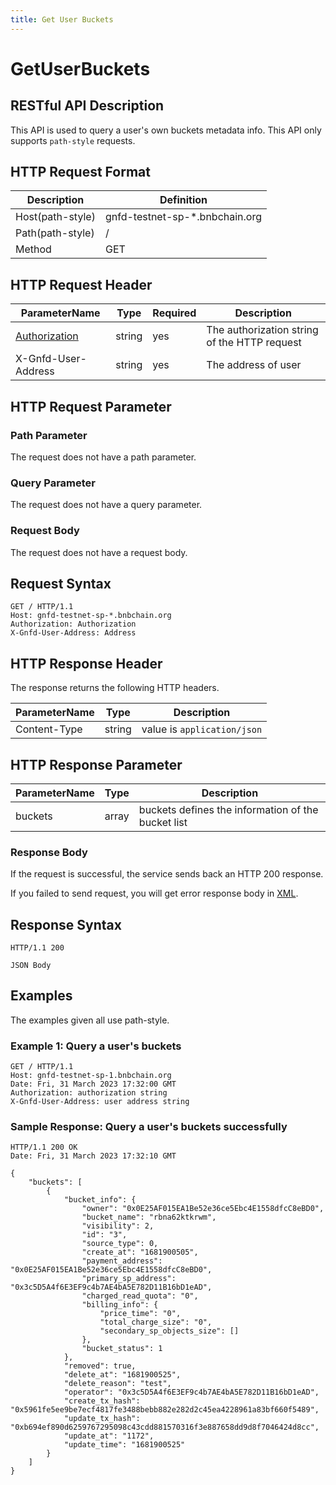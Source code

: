```yaml
---
title: Get User Buckets
---
```


# GetUserBuckets

## RESTful API Description

This API is used to query a user's own buckets metadata info. This API only supports `path-style` requests.

## HTTP Request Format

| Description      | Definition                     |
|------------------|--------------------------------|
| Host(path-style) | gnfd-testnet-sp-*.bnbchain.org |
| Path(path-style) | /                              |
| Method           | GET                            |

## HTTP Request Header

| ParameterName                                                      | Type   | Required | Description                                  |
|--------------------------------------------------------------------|--------|----------|----------------------------------------------|
| [Authorization](./referenece/gnfd_headers.md#authorization-header) | string | yes      | The authorization string of the HTTP request |
| X-Gnfd-User-Address                                                | string | yes      | The address of user                          |

## HTTP Request Parameter

### Path Parameter

The request does not have a path parameter.

### Query Parameter

The request does not have a query parameter.

### Request Body

The request does not have a request body.

## Request Syntax

```HTTP
GET / HTTP/1.1
Host: gnfd-testnet-sp-*.bnbchain.org
Authorization: Authorization
X-Gnfd-User-Address: Address
```

## HTTP Response Header

The response returns the following HTTP headers.

| ParameterName | Type   | Description                 |
|---------------|--------|-----------------------------|
| Content-Type  | string | value is `application/json` |

## HTTP Response Parameter

| ParameterName           | Type     | Description                                        |
|-------------------------|----------|----------------------------------------------------|
| buckets                 | array    | buckets defines the information of the bucket list |

### Response Body

If the request is successful, the service sends back an HTTP 200 response.

If you failed to send request, you will get error response body in [XML](./sp_response.md#sp-error-response).

## Response Syntax

```HTTP
HTTP/1.1 200

JSON Body
```

## Examples

The examples given all use path-style.

### Example 1: Query a user's buckets

```HTTP
GET / HTTP/1.1
Host: gnfd-testnet-sp-1.bnbchain.org
Date: Fri, 31 March 2023 17:32:00 GMT
Authorization: authorization string
X-Gnfd-User-Address: user address string
```

### Sample Response: Query a user's buckets successfully

```HTTP
HTTP/1.1 200 OK
Date: Fri, 31 March 2023 17:32:10 GMT

{
    "buckets": [
        {
            "bucket_info": {
                "owner": "0x0E25AF015EA1Be52e36ce5Ebc4E1558dfcC8eBD0",
                "bucket_name": "rbna62ktkrwm",
                "visibility": 2,
                "id": "3",
                "source_type": 0,
                "create_at": "1681900505",
                "payment_address": "0x0E25AF015EA1Be52e36ce5Ebc4E1558dfcC8eBD0",
                "primary_sp_address": "0x3c5D5A4f6E3EF9c4b7AE4bA5E782D11B16bD1eAD",
                "charged_read_quota": "0",
                "billing_info": {
                    "price_time": "0",
                    "total_charge_size": "0",
                    "secondary_sp_objects_size": []
                },
                "bucket_status": 1
            },
            "removed": true,
            "delete_at": "1681900525",
            "delete_reason": "test",
            "operator": "0x3c5D5A4f6E3EF9c4b7AE4bA5E782D11B16bD1eAD",
            "create_tx_hash": "0x5961fe5ee9be7ecf4817fe3488bebb882e282d2c45ea4228961a83bf660f5489",
            "update_tx_hash": "0xb694ef890d6259767295098c43cdd881570316f3e887658dd9d8f7046424d8cc",
            "update_at": "1172",
            "update_time": "1681900525"
        }
    ]
}
```
